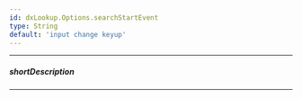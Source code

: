 ```yaml
---
id: dxLookup.Options.searchStartEvent
type: String
default: 'input change keyup'
---
```

---
##### shortDescription
<!-- Description goes here -->

---
<!-- Description goes here -->